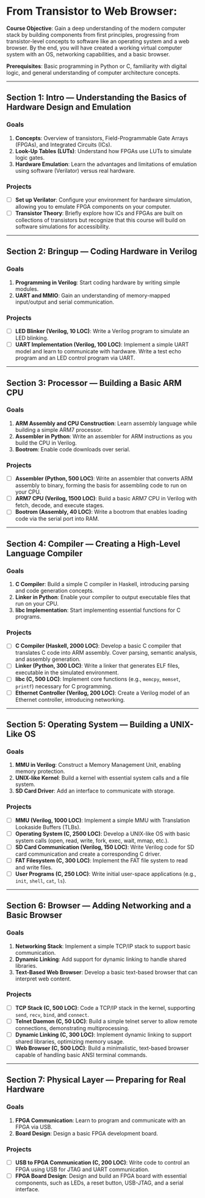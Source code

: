 
# From Transistor to Web Browser: 

**Course Objective**: Gain a deep understanding of the modern computer stack by building components from first principles, progressing from transistor-level concepts to software like an operating system and a web browser. By the end, you will have created a working virtual computer system with an OS, networking capabilities, and a basic browser.

**Prerequisites**: Basic programming in Python or C, familiarity with digital logic, and general understanding of computer architecture concepts.

---

## Section 1: Intro — Understanding the Basics of Hardware Design and Emulation

### Goals
1. **Concepts**: Overview of transistors, Field-Programmable Gate Arrays (FPGAs), and Integrated Circuits (ICs).
2. **Look-Up Tables (LUTs)**: Understand how FPGAs use LUTs to simulate logic gates.
3. **Hardware Emulation**: Learn the advantages and limitations of emulation using software (Verilator) versus real hardware.

### Projects
- [ ] **Set up Verilator**: Configure your environment for hardware simulation, allowing you to emulate FPGA components on your computer.
- [ ] **Transistor Theory**: Briefly explore how ICs and FPGAs are built on collections of transistors but recognize that this course will build on software simulations for accessibility.

---

## Section 2: Bringup — Coding Hardware in Verilog

### Goals
1. **Programming in Verilog**: Start coding hardware by writing simple modules.
2. **UART and MMIO**: Gain an understanding of memory-mapped input/output and serial communication.

### Projects
- [ ] **LED Blinker (Verilog, 10 LOC)**: Write a Verilog program to simulate an LED blinking.
- [ ] **UART Implementation (Verilog, 100 LOC)**: Implement a simple UART model and learn to communicate with hardware. Write a test echo program and an LED control program via UART.

---

## Section 3: Processor — Building a Basic ARM CPU

### Goals
1. **ARM Assembly and CPU Construction**: Learn assembly language while building a simple ARM7 processor.
2. **Assembler in Python**: Write an assembler for ARM instructions as you build the CPU in Verilog.
3. **Bootrom**: Enable code downloads over serial.

### Projects
- [ ] **Assembler (Python, 500 LOC)**: Write an assembler that converts ARM assembly to binary, forming the basis for assembling code to run on your CPU.
- [ ] **ARM7 CPU (Verilog, 1500 LOC)**: Build a basic ARM7 CPU in Verilog with fetch, decode, and execute stages.
- [ ] **Bootrom (Assembly, 40 LOC)**: Write a bootrom that enables loading code via the serial port into RAM.

---

## Section 4: Compiler — Creating a High-Level Language Compiler

### Goals
1. **C Compiler**: Build a simple C compiler in Haskell, introducing parsing and code generation concepts.
2. **Linker in Python**: Enable your compiler to output executable files that run on your CPU.
3. **libc Implementation**: Start implementing essential functions for C programs.

### Projects
- [ ] **C Compiler (Haskell, 2000 LOC)**: Develop a basic C compiler that translates C code into ARM assembly. Cover parsing, semantic analysis, and assembly generation.
- [ ] **Linker (Python, 300 LOC)**: Write a linker that generates ELF files, executable in the simulated environment.
- [ ] **libc (C, 500 LOC)**: Implement core functions (e.g., `memcpy`, `memset`, `printf`) necessary for C programming.
- [ ] **Ethernet Controller (Verilog, 200 LOC)**: Create a Verilog model of an Ethernet controller, introducing networking.

---

## Section 5: Operating System — Building a UNIX-Like OS

### Goals
1. **MMU in Verilog**: Construct a Memory Management Unit, enabling memory protection.
2. **UNIX-like Kernel**: Build a kernel with essential system calls and a file system.
3. **SD Card Driver**: Add an interface to communicate with storage.

### Projects
- [ ] **MMU (Verilog, 1000 LOC)**: Implement a simple MMU with Translation Lookaside Buffers (TLBs).
- [ ] **Operating System (C, 2500 LOC)**: Develop a UNIX-like OS with basic system calls (open, read, write, fork, exec, wait, mmap, etc.).
- [ ] **SD Card Communication (Verilog, 150 LOC)**: Write Verilog code for SD card communication and create a corresponding C driver.
- [ ] **FAT Filesystem (C, 300 LOC)**: Implement the FAT file system to read and write files.
- [ ] **User Programs (C, 250 LOC)**: Write initial user-space applications (e.g., `init`, `shell`, `cat`, `ls`).

---

## Section 6: Browser — Adding Networking and a Basic Browser

### Goals
1. **Networking Stack**: Implement a simple TCP/IP stack to support basic communication.
2. **Dynamic Linking**: Add support for dynamic linking to handle shared libraries.
3. **Text-Based Web Browser**: Develop a basic text-based browser that can interpret web content.

### Projects
- [ ] **TCP Stack (C, 500 LOC)**: Code a TCP/IP stack in the kernel, supporting `send`, `recv`, `bind`, and `connect`.
- [ ] **Telnet Daemon (C, 50 LOC)**: Build a simple telnet server to allow remote connections, demonstrating multiprocessing.
- [ ] **Dynamic Linking (C, 300 LOC)**: Implement dynamic linking to support shared libraries, optimizing memory usage.
- [ ] **Web Browser (C, 500 LOC)**: Build a minimalistic, text-based browser capable of handling basic ANSI terminal commands.

---

## Section 7: Physical Layer — Preparing for Real Hardware

### Goals
1. **FPGA Communication**: Learn to program and communicate with an FPGA via USB.
2. **Board Design**: Design a basic FPGA development board.

### Projects
- [ ] **USB to FPGA Communication (C, 200 LOC)**: Write code to control an FPGA using USB for JTAG and UART communication.
- [ ] **FPGA Board Design**: Design and build an FPGA board with essential components, such as LEDs, a reset button, USB-JTAG, and a serial interface.
